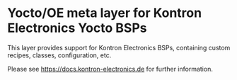 # Yocto/OE meta layer for Kontron Electronics Yocto BSPs

This layer provides support for Kontron Electronics BSPs, containing custom
recipes, classes, configuration, etc.

Please see https://docs.kontron-electronics.de for further information.
